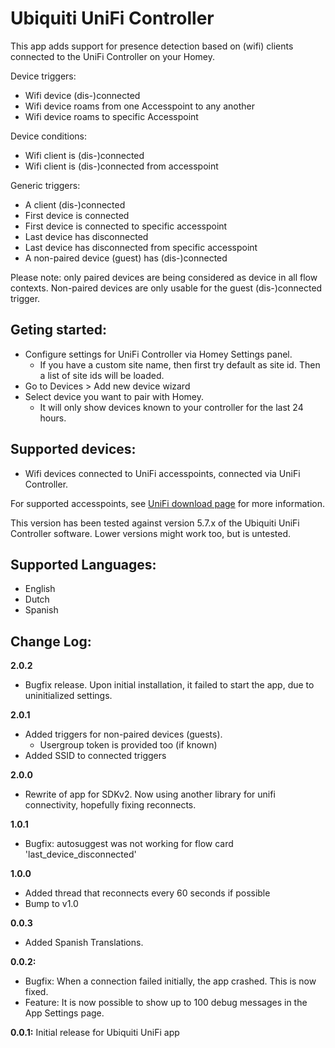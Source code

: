 # Ubiquiti UniFi Controller
This app adds support for presence detection based on (wifi) clients connected to the UniFi Controller on your Homey.

Device triggers:
* Wifi device (dis-)connected
* Wifi device roams from one Accesspoint to any another
* Wifi device roams to specific Accesspoint

Device conditions:
* Wifi client is (dis-)connected
* Wifi client is (dis-)connected from accesspoint

Generic triggers:
* A client (dis-)connected
* First device is connected
* First device is connected to specific accesspoint
* Last device has disconnected
* Last device has disconnected from specific accesspoint
* A non-paired device (guest) has (dis-)connected

Please note: only paired devices are being considered as device in all flow contexts. Non-paired devices are only usable for the guest (dis-)connected trigger.

## Geting started:
* Configure settings for UniFi Controller via Homey Settings panel.
  * If you have a custom site name, then first try default as site id. Then a list of site ids will be loaded.
* Go to Devices > Add new device wizard
* Select device you want to pair with Homey.
  * It will only show devices known to your controller for the last 24 hours.

## Supported devices:
* Wifi devices connected to UniFi accesspoints, connected via UniFi Controller.

For supported accesspoints, see [UniFi download page](https://www.ubnt.com/download/unifi/) for more information.

This version has been tested against version 5.7.x of the Ubiquiti UniFi Controller software. Lower versions might work too, but is untested.

## Supported Languages:
* English
* Dutch
* Spanish

## Change Log:
**2.0.2**
* Bugfix release. Upon initial installation, it failed to start the app, due to uninitialized settings.

**2.0.1**
* Added triggers for non-paired devices (guests).
  * Usergroup token is provided too (if known)
* Added SSID to connected triggers

**2.0.0**
* Rewrite of app for SDKv2. Now using another library for unifi connectivity, hopefully fixing reconnects.

**1.0.1**
* Bugfix: autosuggest was not working for flow card 'last_device_disconnected'

**1.0.0**
* Added thread that reconnects every 60 seconds if possible
* Bump to v1.0

**0.0.3**
* Added Spanish Translations.

**0.0.2:**
* Bugfix: When a connection failed initially, the app crashed. This is now fixed.
* Feature: It is now possible to show up to 100 debug messages in the App Settings page.

**0.0.1:**
Initial release for Ubiquiti UniFi app
